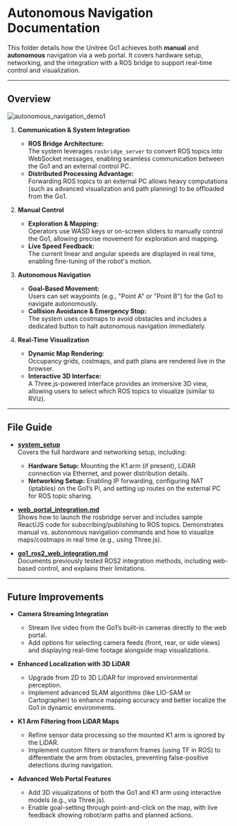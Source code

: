# Autonomous Navigation Documentation

This folder details how the Unitree Go1 achieves both **manual** and **autonomous** navigation via a web portal. It covers hardware setup, networking, and the integration with a ROS bridge to support real-time control and visualization.

---

## Overview

![autonomous_navigation_demo1](../assets/autonomous_navigation_demo1.gif)

1. **Communication & System Integration**

   - **ROS Bridge Architecture:**  
     The system leverages `rosbridge_server` to convert ROS topics into WebSocket messages, enabling seamless communication between the Go1 and an external control PC.
   - **Distributed Processing Advantage:**  
     Forwarding ROS topics to an external PC allows heavy computations (such as advanced visualization and path planning) to be offloaded from the Go1.

2. **Manual Control**

   - **Exploration & Mapping:**  
     Operators use WASD keys or on-screen sliders to manually control the Go1, allowing precise movement for exploration and mapping.
   - **Live Speed Feedback:**  
     The current linear and angular speeds are displayed in real time, enabling fine-tuning of the robot's motion.

3. **Autonomous Navigation**

   - **Goal-Based Movement:**  
     Users can set waypoints (e.g., "Point A" or "Point B") for the Go1 to navigate autonomously.
   - **Collision Avoidance & Emergency Stop:**  
     The system uses costmaps to avoid obstacles and includes a dedicated button to halt autonomous navigation immediately.

4. **Real-Time Visualization**
   - **Dynamic Map Rendering:**  
     Occupancy grids, costmaps, and path plans are rendered live in the browser.
   - **Interactive 3D Interface:**  
     A Three.js-powered interface provides an immersive 3D view, allowing users to select which ROS topics to visualize (similar to RViz).

---

## File Guide

- **[system_setup](system_setup.md)**  
  Covers the full hardware and networking setup, including:

  - **Hardware Setup:** Mounting the K1 arm (if present), LiDAR connection via Ethernet, and power distribution details.
  - **Networking Setup:** Enabling IP forwarding, configuring NAT (iptables) on the Go1’s Pi, and setting up routes on the external PC for ROS topic sharing.

- **[web_portal_integration.md](web_portal_integration.md)**  
  Shows how to launch the rosbridge server and includes sample React/JS code for subscribing/publishing to ROS topics. Demonstrates manual vs. autonomous navigation commands and how to visualize maps/costmaps in real time (e.g., using Three.js).

- **[go1_ros2_web_integration.md](ros2_web_integration.md)**  
  Documents previously tested ROS2 integration methods, including web-based control, and explains their limitations.

---

## Future Improvements

- **Camera Streaming Integration**

  - Stream live video from the Go1’s built-in cameras directly to the web portal.
  - Add options for selecting camera feeds (front, rear, or side views) and displaying real-time footage alongside map visualizations.

- **Enhanced Localization with 3D LiDAR**

  - Upgrade from 2D to 3D LiDAR for improved environmental perception.
  - Implement advanced SLAM algorithms (like LIO-SAM or Cartographer) to enhance mapping accuracy and better localize the Go1 in dynamic environments.

- **K1 Arm Filtering from LiDAR Maps**

  - Refine sensor data processing so the mounted K1 arm is ignored by the LiDAR.
  - Implement custom filters or transform frames (using TF in ROS) to differentiate the arm from obstacles, preventing false-positive detections during navigation.

- **Advanced Web Portal Features**
  - Add 3D visualizations of both the Go1 and K1 arm using interactive models (e.g., via Three.js).
  - Enable goal-setting through point-and-click on the map, with live feedback showing robot/arm paths and planned actions.
